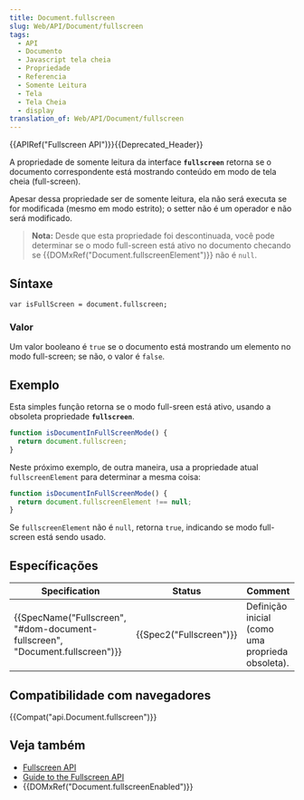 ```yaml
---
title: Document.fullscreen
slug: Web/API/Document/fullscreen
tags:
  - API
  - Documento
  - Javascript tela cheia
  - Propriedade
  - Referencia
  - Somente Leitura
  - Tela
  - Tela Cheia
  - display
translation_of: Web/API/Document/fullscreen
---
```

{{APIRef("Fullscreen API")}}{{Deprecated_Header}}

A propriedade de somente leitura da interface **`fullscreen`** retorna se o documento correspondente está mostrando conteúdo em modo de tela cheia (full-screen).

Apesar dessa propriedade ser de somente leitura, ela não será executa se for modificada (mesmo em modo estrito); o setter não é um operador e não será modificado.

> **Nota:** Desde que esta propriedade foi descontinuada, você pode determinar se o modo full-screen está ativo no documento checando se {{DOMxRef("Document.fullscreenElement")}} não é `null`.

## Síntaxe

    var isFullScreen = document.fullscreen;

### Valor

Um valor booleano é `true` se o documento está mostrando um elemento no modo full-screen; se não, o valor é `false`.

## Exemplo

Esta simples função retorna se o modo full-sreen está ativo, usando a obsoleta propriedade **`fullscreen`**.

```js
function isDocumentInFullScreenMode() {
  return document.fullscreen;
}
```

Neste próximo exemplo, de outra maneira, usa a propriedade atual `fullscreenElement` para determinar a mesma coisa:

```js
function isDocumentInFullScreenMode() {
  return document.fullscreenElement !== null;
}
```

Se `fullscreenElement` não é `null`, retorna `true`, indicando se modo full-screen está sendo usado.

## Específicações

| Specification                                                                                            | Status                           | Comment                                          |
| -------------------------------------------------------------------------------------------------------- | -------------------------------- | ------------------------------------------------ |
| {{SpecName("Fullscreen", "#dom-document-fullscreen", "Document.fullscreen")}} | {{Spec2("Fullscreen")}} | Definição inicial (como uma proprieda obsoleta). |

## Compatibilidade com navegadores

{{Compat("api.Document.fullscreen")}}

## Veja também

- [Fullscreen API](/pt-BR/docs/Web/API/Fullscreen_API)
- [Guide to the Fullscreen API](/pt-BR/docs/Web/API/Fullscreen_API/Guide)
- {{DOMxRef("Document.fullscreenEnabled")}}
